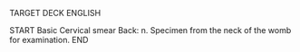 TARGET DECK
ENGLISH

START
Basic
Cervical smear
Back: n. Specimen from the neck of the womb for examination.
END
